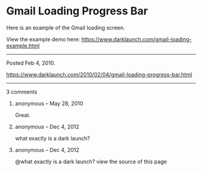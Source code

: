 # Gmail Loading Progress Bar

Here is an example of the Gmail loading screen.

View the example demo here: <a href="/gmail-loading-example.html">https://www.darklaunch.com/gmail-loading-example.html</a>

---

Posted Feb 4, 2010.

https://www.darklaunch.com/2010/02/04/gmail-loading-progress-bar.html

---

3 comments

<ol><li><div>

anonymous &ndash; May 28, 2010<div>

Great.

</div></div></li><li><div>

anonymous &ndash; Dec 4, 2012<div>

what exactly is a dark launch?

</div></div></li><li><div>

anonymous &ndash; Dec 4, 2012<div>

@what exactly is a dark launch?
view the source of this page

</div></div></li></ol>